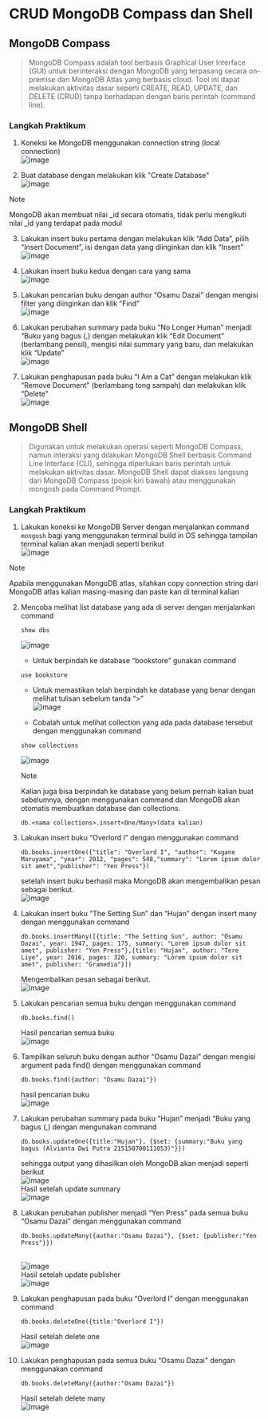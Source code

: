 # CRUD MongoDB Compass dan Shell
## MongoDB Compass
> MongoDB Compass adalah tool berbasis Graphical User Interface (GUI) untuk berinteraksi dengan MongoDB yang terpasang secara on-premise dan MongoDB Atlas yang berbasis cloud. Tool ini dapat melakukan aktivitas dasar seperti CREATE, READ, UPDATE, dan DELETE (CRUD) tanpa berhadapan dengan baris perintah (command line).
### Langkah Praktikum
1. Koneksi ke MongoDB menggunakan connection string (local connection)
<br> ![image](https://github.com/alviantaa/Praktikum/Pemrograman_Integratif/Modul_2/screenshot/1)

3. Buat database dengan melakukan klik "Create Database"
<br> ![image](https://github.com/alviantaa/Praktikum/Pemrograman_Integratif/Modul_2/screenshot/2)

> [!NOTE]
> MongoDB akan membuat nilai _id secara otomatis, tidak perlu mengikuti nilai _id yang terdapat pada modul

3. Lakukan insert buku pertama dengan melakukan klik “Add Data”, pilih “Insert Document”, isi dengan data yang diinginkan dan
   klik “Insert”
<br> ![image](https://github.com/alviantaa/Praktikum/Pemrograman_Integratif/Modul_2/screenshot/3)

5. Lakukan insert buku kedua dengan cara yang sama
<br> ![image](https://github.com/alviantaa/Praktikum/Pemrograman_Integratif/Modul_2/screenshot/4)

6. Lakukan pencarian buku dengan author “Osamu Dazai” dengan mengisi filter yang diinginkan dan klik “Find”
<br> ![image](https://github.com/alviantaa/Praktikum/Pemrograman_Integratif/Modul_2/screenshot/5)

7. Lakukan perubahan summary pada buku “No Longer Human” menjadi “Buku yang bagus (<NAMA>,<NIM>) dengan melakukan klik “Edit Document” (berlambang pensil), mengisi nilai summary yang baru, dan melakukan klik “Update”
<br> ![image](https://github.com/alviantaa/Praktikum/Pemrograman_Integratif/Modul_2/screenshot/6)

8. Lakukan penghapusan pada buku “I Am a Cat” dengan melakukan klik “Remove Document” (berlambang tong sampah) dan melakukan klik “Delete”
<br> ![image](https://github.com/alviantaa/Praktikum/Pemrograman_Integratif/Modul_2/screenshot/7)

## MongoDB Shell
> Digunakan untuk melakukan operasi seperti MongoDB Compass, namun interaksi yang dilakukan MongoDB Shell berbasis Command Line Interface (CLI), sehingga diperlukan baris perintah untuk melakukan aktivitas dasar. MongoDB Shell dapat diakses langsung dari MongoDB Compass (pojok kiri bawah) atau menggunakan mongosh pada Command Prompt.
### Langkah Praktikum
1. Lakukan koneksi ke MongoDB Server dengan menjalankan command ```mongosh``` bagi yang menggunakan terminal build in OS sehingga tampilan terminal kalian akan menjadi seperti berikut
<br> ![image](https://github.com/alviantaa/Praktikum/Pemrograman_Integratif/Modul_2/screenshot/8)

> [!NOTE]
> Apabila menggunakan MongoDB atlas, silahkan copy connection string dari MongoDB atlas kalian masing-masing dan paste kan di terminal kalian

2. Mencoba melihat list database yang ada di server dengan menjalankan command
   ```
   show dbs
   ```
   ![image](https://github.com/alviantaa/Praktikum/Pemrograman_Integratif/Modul_2/screenshot/9)

   - Untuk berpindah ke database “bookstore” gunakan command
   ```
   use bookstore
   ```
   - Untuk memastikan telah berpindah ke database yang benar dengan melihat tulisan sebelum tanda “>”
   <br> ![image](https://github.com/alviantaa/Praktikum/Pemrograman_Integratif/Modul_2/screenshot/10)

   - Cobalah untuk melihat collection yang ada pada database tersebut dengan menggunakan command
   ```
   show collections
   ```
   ![image](https://github.com/alviantaa/Praktikum/Pemrograman_Integratif/Modul_2/screenshot/11)

   > [!NOTE]
   > Kalian juga bisa berpindah ke database yang belum pernah kalian buat sebelumnya, dengan menggunakan command dan MongoDB akan otomatis membuatkan database dan collections.
   ```
   db.<nama collections>.insert<One/Many>(data kalian)
   ```

3. Lakukan insert buku “Overlord I” dengan menggunakan command
   ```
   db.books.insertOne({"title": "Overlord I", "author": "Kugane Maruyama", "year": 2012, "pages": 548,"summary": "Lorem ipsum dolor sit amet","publisher": "Yen Press"})
   ```
   setelah insert buku berhasil maka MongoDB akan mengembalikan pesan sebagai berikut.
   <br> ![image](https://github.com/alviantaa/Praktikum/Pemrograman_Integratif/Modul_2/screenshot/12)

4. Lakukan insert buku “The Setting Sun” dan “Hujan” dengan insert many dengan menggunakan command
   ```
   db.books.insertMany([{title: "The Setting Sun", author: "Osamu Dazai", year: 1947, pages: 175, summary: "Lorem ipsum dolor sit amet", publisher: "Yen Press"},{title: "Hujan", author: "Tere Liye", year: 2016, pages: 320, summary: "Lorem ipsum dolor sit amet", publisher: "Gramedia"}])
   ```
   Mengembalikan pesan sebagai berikut.
   <br> ![image](https://github.com/alviantaa/Praktikum/Pemrograman_Integratif/Modul_2/screenshot/13)

5. Lakukan pencarian semua buku dengan menggunakan command
   ```
   db.books.find()
   ```
   Hasil pencarian semua buku
   <br> ![image](https://github.com/alviantaa/Praktikum/Pemrograman_Integratif/Modul_2/screenshot/14)

6. Tampilkan seluruh buku dengan author “Osamu Dazai” dengan mengisi argument pada find() dengan menggunakan command
   ```
   db.books.find({author: "Osamu Dazai"})
   ```
   hasil pencarian buku
   <br> ![image](https://github.com/alviantaa/Praktikum/Pemrograman_Integratif/Modul_2/screenshot/15)

7. Lakukan perubahan summary pada buku “Hujan” menjadi “Buku yang bagus (<NAMA>,<NIM>) dengan mengunakan command
   ```
   db.books.updateOne({title:"Hujan"}, {$set: {summary:"Buku yang bagus (Alvianta Dwi Putra 215150700111053)"}})
   ```
   sehingga output yang dihasilkan oleh MongoDB akan menjadi seperti berikut
   <br> ![image](https://github.com/alviantaa/Praktikum/Pemrograman_Integratif/Modul_2/screenshot/16)
   <br> Hasil setelah update summary
   <br> ![image](https://github.com/alviantaa/Praktikum/Pemrograman_Integratif/Modul_2/screenshot/17)

8. Lakukan perubahan publisher menjadi “Yen Press” pada semua buku “Osamu Dazai” dengan menggunakan command
   ```
   db.books.updateMany({author:"Osamu Dazai"}, {$set: {publisher:"Yen Press"}})
   ```
   <br> ![image](https://github.com/alviantaa/Praktikum/Pemrograman_Integratif/Modul_2/screenshot/18)
   <br> Hasil setelah update publisher
   <br> ![image](https://github.com/alviantaa/Praktikum/Pemrograman_Integratif/Modul_2/screenshot/19)

9. Lakukan penghapusan pada buku “Overlord I” dengan menggunakan command
   ```
   db.books.deleteOne({title:"Overlord I"})
   ```
   Hasil setelah delete one
   <br> ![image](https://github.com/alviantaa/Praktikum/Pemrograman_Integratif/Modul_2/screenshot/20)

10. Lakukan penghapusan pada semua buku “Osamu Dazai" dengan menggunakan command
    ```
    db.books.deleteMany({author:"Osamu Dazai"})
    ```
    Hasil setelah delete many
    <br> ![image](https://github.com/alviantaa/Praktikum/Pemrograman_Integratif/Modul_2/screenshot/21)
